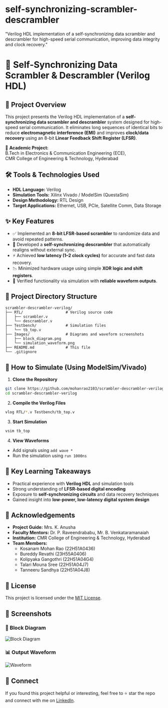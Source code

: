 # self-synchronizing-scrambler-descrambler
 "Verilog HDL implementation of a self-synchronizing data scrambler and descrambler for high-speed serial communication, improving data integrity and clock recovery."

 
# 🔄 Self-Synchronizing Data Scrambler & Descrambler (Verilog HDL)

## 📌 Project Overview
This project presents the Verilog HDL implementation of a **self-synchronizing data scrambler and descrambler** system designed for high-speed serial communication. It eliminates long sequences of identical bits to reduce **electromagnetic interference (EMI)** and improves **clock/data recovery** using an 8-bit **Linear Feedback Shift Register (LFSR)**.


📍 **Academic Project:**  
B.Tech in Electronics & Communication Engineering (ECE),  
CMR College of Engineering & Technology, Hyderabad


## 🛠️ Tools & Technologies Used
- **HDL Language:** Verilog  
- **Simulation Tools:** Xilinx Vivado / ModelSim (QuestaSim)  
- **Design Methodology:** RTL Design  
- **Target Applications:** Ethernet, USB, PCIe, Satellite Comm, Data Storage


## ✨ Key Features
- ✅ Implemented an **8-bit LFSR-based scrambler** to randomize data and avoid repeated patterns.
- 🔁 Developed a **self-synchronizing descrambler** that automatically realigns without external sync.
- ⚡ Achieved **low latency (1–2 clock cycles)** for accurate and fast data recovery.
- 📉 Minimized hardware usage using simple **XOR logic and shift registers**.
- 🧪 Verified functionality via simulation with **reliable waveform outputs**.



## 📂 Project Directory Structure

```
scrambler-descrambler-verilog/
├── RTL/                   # Verilog source code
│   ├── scrambler.v
│   └── descrambler.v
├── Testbench/             # Simulation files
│   └── tb_top.v
├── Images/                # Diagrams and waveform screenshots
│   ├── block_diagram.png
│   └── simulation_waveform.png
├── README.md              # This file
└── .gitignore
```


## 🚀 How to Simulate (Using ModelSim/Vivado)
1. **Clone the Repository**
```bash
git clone https://github.com/mohanrao2103/scrambler-descrambler-verilog.git
cd scrambler-descrambler-verilog
```

2. **Compile the Verilog Files**
```bash
vlog RTL/*.v Testbench/tb_top.v
```

3. **Start Simulation**
```bash
vsim tb_top
```

4. **View Waveforms**
- Add signals using `add wave *`
- Run the simulation using `run 1000ns`



## 🧠 Key Learning Takeaways
- Practical experience with **Verilog HDL** and simulation tools  
- Strong understanding of **LFSR-based digital encoding**  
- Exposure to **self-synchronizing circuits** and data recovery techniques  
- Gained insight into **low-power, low-latency digital system design**



## 🙌 Acknowledgements
- **Project Guide:** Mrs. K. Anusha  
- **Faculty Mentors:** Dr. P. Raveendrababu, Mr. B. Venkataramanaiah  
- **Institution:** CMR College of Engineering & Technology, Hyderabad  
- **Team Members:**
  - Kosanam Mohan Rao   (22H51A0436)  
  - Bureddy Revathi     (23H55A0406)  
  - Kolipyaka Gangothri (22H51A04G4)  
  - Talari Mouna Sree   (22H51A04J7)  
  - Tanneeru Sandhya    (22H51A04J8)



## 📄 License
This project is licensed under the [MIT License](LICENSE).


## 📸 Screenshots

### 🔧 Block Diagram
![Block Diagram](Images/block_diagram.png)

### 📊 Output Waveform
![Waveform](Images/simulation_waveform.png)


## 🔗 Connect
If you found this project helpful or interesting, feel free to ⭐ star the repo and connect with me on [LinkedIn](https://www.linkedin.com/in/mohan-rao-kosanam-b824a3236/).
